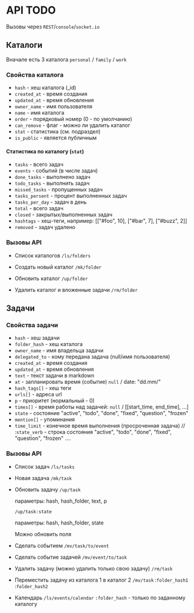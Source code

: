 # API TODO

Вызовы через `REST`/`console`/`socket.io`

## Каталоги

Вначале есть 3 каталога `personal` / `family` / `work`

### Свойства каталога
 
 - `hash`        - хеш каталога (_id)
 - `created_at`  - время создания 
 - `updated_at`  - время обновления
 - `owner_name`  - имя пользователя
 - `name`        - имя каталога
 - `order`       - порядковый номер (0 - по умолчанию)
 - `can_remove`  - флаг - можно ли удалить каталог
 - `stat`        - статистика (см. подраздел)
 - `is_public`   - является публичным


#### Статистика по каталогу (`stat`)

 - `tasks`         - всего задач
 - `events`        - событий (в числе задач)
 - `done_tasks`    - выполнено задач
 - `todo_tasks`    - выполнить задач
 - `missed_tasks`  - пропущенных задач
 - `tasks_persent` - процент выполненных задач
 - `tasks_per_day` - задач в день
 - `total`         - всего задач
 - `closed`        - закрытых/выполненных задач
 - `hashtags`      - хеш-теги, например: [["#foo", 10], ["#bar", 7], ["#buzz", 2]]
 - `removed`       - задач удалено


### Вызовы API

 - Список каталогов 
   `/ls/folders`

 - Создать новый каталог
   `/mk/folder`
   
 - Обновить каталог
   `/up/folder`

 - Удалить каталог и вложенные задачи
   `/rm/folder`
 

## Задачи

### Свойства задачи

 - `hash`         - хеш задачи
 - `folder_hash`  - хеш каталога
 - `owner_name`   - имя владельца задачи
 - `delegated_to` - кому передана задача (null/имя пользователя)
 - `created_at`   - время создания
 - `updated_at`   - время обновления
 - `text`         - текст задачи в markdown
 - `at`           - запланировать время (событие)  `null` / date: "dd.mm/"
 - `hash_tags[]`  - хеш теги
 - `urls[]`       - адреса url
 - `p`            - приоритет (нормальный - 0)
 - `times[]`      - время работы над задачей: `null` / [[start_time, end_time], ...]
 - `state`        - состояние "active", "todo", "done", "fixed", "question", "frozen"
 - `mention[]`    - упоминания
 - `time_limit`   - конечное время выполнения (просроченная задача)
  //  :`state_verb`  - строка состояния "active", "todo", "done", "fixed", "question", "frozen" ....

### Вызовы API

 - Список задач
   `/ls/tasks`

 - Новая задача
   `/mk/task`

 - Обновить задачу
   `/up/task`

	параметры: hash, hash_folder, text, p

   `/up/task:state`

	параметры: hash, hash_folder, state
   
   Можно обновить поля

 - Сделать событием
   `/mv/task/to/event`

 - Сделать событие задачей
   `/mv/event/to/task`

 - Удалить задачу (можно удалить только свою задачу)
   `/rm/task`

 - Переместить задачу из каталога 1 в каталог 2
   `/mv/task`
	:`folder_hash1`
    :`folder_hash2`
   
 - Календарь
   `/ls/events/calendar`
     `:folder_hash` - только по заданному каталогу
